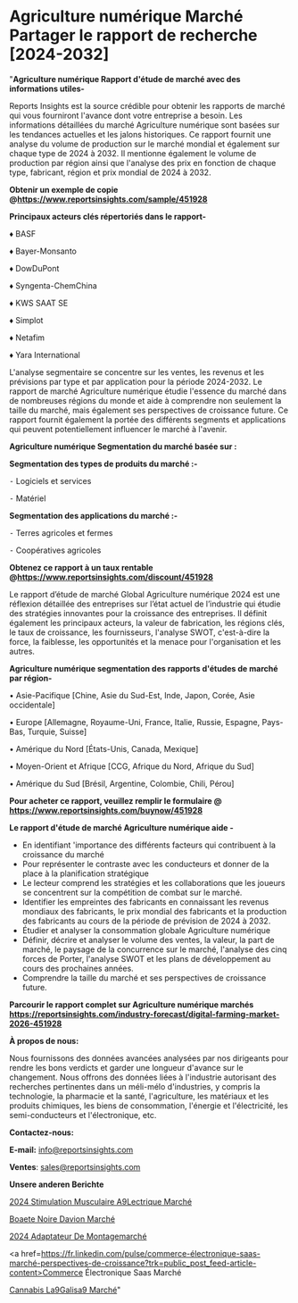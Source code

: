 # Agriculture numérique Marché Partager le rapport de recherche [2024-2032]

"<strong>Agriculture numérique Rapport d'étude de marché avec des informations utiles-</strong>

Reports Insights est la source crédible pour obtenir les rapports de marché qui vous fourniront l'avance dont votre entreprise a besoin. Les informations détaillées du marché Agriculture numérique sont basées sur les tendances actuelles et les jalons historiques. Ce rapport fournit une analyse du volume de production sur le marché mondial et également sur chaque type de 2024 à 2032. Il mentionne également le volume de production par région ainsi que l'analyse des prix en fonction de chaque type, fabricant, région et prix mondial de 2024 à 2032.

<strong><b>Obtenir un exemple de copie @</b></strong><a href=https://www.reportsinsights.com/sample/451928><strong><b>https://www.reportsinsights.com/sample/451928</b></strong></a>

<b>Principaux acteurs clés répertoriés dans le rapport-</b>

<b> </b>♦ BASF

♦ Bayer-Monsanto

♦ DowDuPont

♦ Syngenta-ChemChina

♦ KWS SAAT SE

♦ Simplot

♦ Netafim

♦ Yara International

L'analyse segmentaire se concentre sur les ventes, les revenus et les prévisions par type et par application pour la période 2024-2032. Le rapport de marché Agriculture numérique étudie l'essence du marché dans de nombreuses régions du monde et aide à comprendre non seulement la taille du marché, mais également ses perspectives de croissance future. Ce rapport fournit également la portée des différents segments et applications qui peuvent potentiellement influencer le marché à l'avenir.

<strong>Agriculture numérique Segmentation du marché basée sur :</strong>

<strong>Segmentation des types de produits du marché :-</strong>

⁃ Logiciels et services

⁃ Matériel

<strong>Segmentation des applications du marché :-</strong>

⁃ Terres agricoles et fermes

⁃ Coopératives agricoles

<strong><b>Obtenez ce rapport à un taux rentable @</b></strong><a href=https://www.reportsinsights.com/discount/451928><strong><b>https://www.reportsinsights.com/discount/451928</b></strong></a>

Le rapport d’étude de marché Global Agriculture numérique 2024 est une réflexion détaillée des entreprises sur l’état actuel de l’industrie qui étudie des stratégies innovantes pour la croissance des entreprises. Il définit également les principaux acteurs, la valeur de fabrication, les régions clés, le taux de croissance, les fournisseurs, l'analyse SWOT, c'est-à-dire la force, la faiblesse, les opportunités et la menace pour l'organisation et les autres.

<strong>Agriculture numérique segmentation des rapports d'études de marché par région-</strong>

• Asie-Pacifique [Chine, Asie du Sud-Est, Inde, Japon, Corée, Asie occidentale]

• Europe [Allemagne, Royaume-Uni, France, Italie, Russie, Espagne, Pays-Bas, Turquie, Suisse]

• Amérique du Nord [États-Unis, Canada, Mexique]

• Moyen-Orient et Afrique [CCG, Afrique du Nord, Afrique du Sud]

• Amérique du Sud [Brésil, Argentine, Colombie, Chili, Pérou]

<strong>Pour acheter ce rapport, veuillez remplir le formulaire @   <a href=https://www.reportsinsights.com/buynow/451928>https://www.reportsinsights.com/buynow/451928</a></strong>

<strong>Le rapport d'étude de marché Agriculture numérique aide -</strong>
<ul>
  <li>En identifiant 'importance des différents facteurs qui contribuent à la croissance du marché</li>
  <li>Pour représenter le contraste avec les conducteurs et donner de la place à la planification stratégique</li>
  <li>Le lecteur comprend les stratégies et les collaborations que les joueurs se concentrent sur la compétition de combat sur le marché.</li>
  <li>Identifier les empreintes des fabricants en connaissant les revenus mondiaux des fabricants, le prix mondial des fabricants et la production des fabricants au cours de la période de prévision de 2024 à 2032.</li>
  <li>Étudier et analyser la consommation globale Agriculture numérique</li>
  <li>Définir, décrire et analyser le volume des ventes, la valeur, la part de marché, le paysage de la concurrence sur le marché, l'analyse des cinq forces de Porter, l'analyse SWOT et les plans de développement au cours des prochaines années.</li>
  <li>Comprendre la taille du marché et ses perspectives de croissance future.</li>
</ul>

<strong>Parcourir le rapport complet sur Agriculture numérique marchés <a href=https://reportsinsights.com/industry-forecast/digital-farming-market-2026-451928>https://reportsinsights.com/industry-forecast/digital-farming-market-2026-451928</a></strong>

<strong>À propos de nous:</strong>

Nous fournissons des données avancées analysées par nos dirigeants pour rendre les bons verdicts et garder une longueur d'avance sur le changement. Nous offrons des données liées à l'industrie autorisant des recherches pertinentes dans un méli-mélo d'industries, y compris la technologie, la pharmacie et la santé, l'agriculture, les matériaux et les produits chimiques, les biens de consommation, l'énergie et l'électricité, les semi-conducteurs et l'électronique, etc.

<strong>Contactez-nous:</strong>

<strong>E-mail:</strong> <a href=mailto:info@reportsinsights.com>info@reportsinsights.com</a>

<strong>Ventes</strong>: <a href=mailto:sales@reportsinsights.com>sales@reportsinsights.com</a>

<strong>Unsere anderen Berichte</strong>

<a href=https://www.linkedin.com/pulse/2024-stimulation-musculaire-%C3%A9lectrique-march%C3%A9tendance-qxtwf/>2024 Stimulation Musculaire A9Lectrique Marché</a>

<a href=https://www.linkedin.com/pulse/bo%C3%AEte-noire-davion-march%C3%A9-de-la-taille-2024-tendance-hs8fc/>Boaete Noire Davion Marché</a>

<a href=https://www.linkedin.com/pulse/2024-adaptateur-de-montagemarché-analyse-8aapc/>2024 Adaptateur De Montagemarché</a>

<a href=https://fr.linkedin.com/pulse/commerce-électronique-saas-marché-perspectives-de-croissance?trk=public_post_feed-article-content>Commerce Électronique Saas Marché</a>

<a href=https://www.linkedin.com/pulse/cannabis-l%C3%A9galis%C3%A9-march%C3%A9paysage-comprenant-des-ni5lf/>Cannabis La9Galisa9 Marché</a>"
